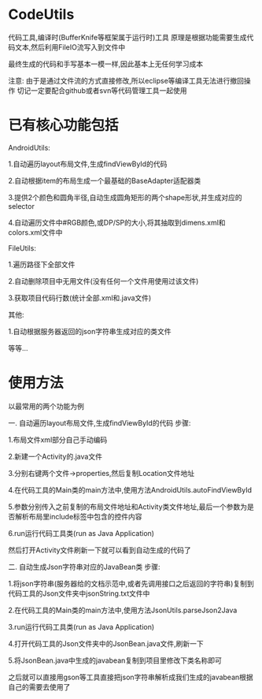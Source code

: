 # CodeUtils

代码工具,编译时(BufferKnife等框架属于运行时)工具
原理是根据功能需要生成代码文本,然后利用FileIO流写入到文件中

最终生成的代码和手写基本一模一样,因此基本上无任何学习成本

注意:
由于是通过文件流的方式直接修改,所以eclipse等编译工具无法进行撤回操作
切记一定要配合github或者svn等代码管理工具一起使用


# 已有核心功能包括

AndroidUtils:

1.自动遍历layout布局文件,生成findViewById的代码

2.自动根据item的布局生成一个最基础的BaseAdapter适配器类

3.提供2个颜色和圆角半径,自动生成圆角矩形的两个shape形状,并生成对应的selector

4.自动遍历文件中#RGB颜色,或DP/SP的大小,将其抽取到dimens.xml和colors.xml文件中


FileUtils:

1.遍历路径下全部文件

2.自动删除项目中无用文件(没有任何一个文件用使用过该文件)

3.获取项目代码行数(统计全部.xml和.java文件)


其他:

1.自动根据服务器返回的json字符串生成对应的类文件

等等...



# 使用方法

以最常用的两个功能为例

一. 自动遍历layout布局文件,生成findViewById的代码
步骤:

1.布局文件xml部分自己手动编码

2.新建一个Activity的.java文件

3.分别右键两个文件->properties,然后复制Location文件地址

4.在代码工具的Main类的main方法中,使用方法AndroidUtils.autoFindViewById

5.参数分别传入之前复制的布局文件地址和Activity类文件地址,最后一个参数为是否解析布局里include标签中包含的控件内容

6.run运行代码工具类(run as Java Application)

然后打开Activity文件刷新一下就可以看到自动生成的代码了


二. 自动生成Json字符串对应的JavaBean类
步骤:

1.将json字符串(服务器给的文档示范中,或者先调用接口之后返回的字符串)复制到代码工具的Json文件夹中jsonString.txt文件中

2.在代码工具的Main类的main方法中,使用方法JsonUtils.parseJson2Java

3.run运行代码工具类(run as Java Application)

4.打开代码工具的Json文件夹中的JsonBean.java文件,刷新一下

5.将JsonBean.java中生成的javabean复制到项目里修改下类名称即可

之后就可以直接用gson等工具直接把json字符串解析成我们生成的javabean根据自己的需要去使用了
